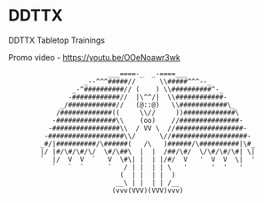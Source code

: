 # DDTTX
DDTTX Tabletop Trainings


Promo video - https://youtu.be/OOeNoawr3wk




                             ___====-_  _-====___
                       _--^^^#####//      \\#####^^^--_
                    _-^##########// (    ) \\##########^-_
                   -############//  |\^^/|  \\############-
                 _/############//   (@::@)   \\############\_
                /#############((     \\//     ))#############\
               -###############\\    (oo)    //###############-
              -#################\\  / VV \  //#################-
             -###################\\/      \//###################-
            _#/|##########/\######(   /\   )######/\##########|\#_
            |/ |#/\#/\#/\/  \#/\##\  |  |  /##/\#/  \/\#/\#/\#| \|
            `  |/  V  V  `   V  \#\| |  | |/#/  V   '  V  V  \|  '
               `   `  `      `   / | |  | | \   '      '  '   '
                                (  | |  | |  )
                               __\ | |  | | /__
                              (vvv(VVV)(VVV)vvv)
